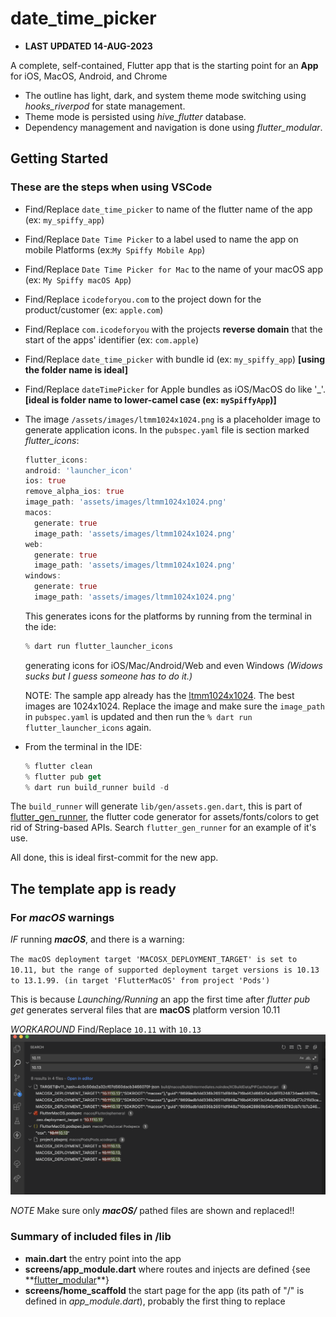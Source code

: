 # date_time_picker

- **LAST UPDATED 14-AUG-2023**

A complete, self-contained, Flutter app that is the starting point for an **App** for iOS, MacOS, Android, and Chrome

- The outline has light, dark, and system theme mode switching using *hooks_riverpod* for state management.
- Theme mode is persisted using *hive_flutter* database.
- Dependency management and navigation is done using *flutter_modular*.

## Getting Started

### These are the steps when using VSCode

- Find/Replace `date_time_picker` to name of the flutter name of the app (ex: `my_spiffy_app`)
- Find/Replace `Date Time Picker` to a label used to name the app on mobile Platforms (ex:`My Spiffy Mobile App`)
- Find/Replace `Date Time Picker for Mac` to the name of your macOS app (ex: `My Spiffy macOS App`)
- Find/Replace `icodeforyou.com` to the project down for the product/customer (ex: `apple.com`)
- Find/Replace `com.icodeforyou` with the projects **reverse domain** that the start of the apps' identifier (ex: `com.apple`)
- Find/Replace `date_time_picker` with bundle id (ex: `my_spiffy_app`) **[using the folder name is ideal]**
- Find/Replace `dateTimePicker` for Apple bundles as iOS/MacOS do like '_'. **[ideal is folder name to lower-camel case (ex: `mySpiffyApp`)]**
- The image `/assets/images/ltmm1024x1024.png` is a placeholder image to generate application icons. In the `pubspec.yaml` file is section marked *flutter_icons*:

  ```dart
  flutter_icons:
  android: 'launcher_icon'
  ios: true
  remove_alpha_ios: true
  image_path: 'assets/images/ltmm1024x1024.png'
  macos:
    generate: true
    image_path: 'assets/images/ltmm1024x1024.png'
  web:
    generate: true
    image_path: 'assets/images/ltmm1024x1024.png'
  windows:
    generate: true
    image_path: 'assets/images/ltmm1024x1024.png'

  ```

  This generates icons for the platforms by running from the terminal in the ide:

  ```dart
  % dart run flutter_launcher_icons
  ```

  generating icons for iOS/Mac/Android/Web and even Windows *(Widows sucks but I guess someone has to do it.)*

  NOTE: The sample app already has the [ltmm1024x1024](assets/images/ltmm1024x1024.png). The best images are 1024x1024. Replace the image and make sure the `image_path` in `pubspec.yaml` is updated and then run the `% dart run flutter_launcher_icons` again.

- From the terminal in the IDE:

  ```dart
  % flutter clean
  % flutter pub get
  % dart run build_runner build -d
  ```

The `build_runner` will generate `lib/gen/assets.gen.dart`, this is part of [flutter_gen_runner](https://pub.dev/packages/flutter_gen_runner), the flutter code generator for assets/fonts/colors to get rid of String-based APIs. Search `flutter_gen_runner` for an example of it's use.

All done, this is ideal first-commit for the new app.

## The template app is ready

### For ***macOS*** warnings

*IF* running ***macOS***, and there is a warning:

`The macOS deployment target 'MACOSX_DEPLOYMENT_TARGET' is set to 10.11, but the range of supported deployment target versions is 10.13 to 13.1.99. (in target 'FlutterMacOS' from project 'Pods')`

This is because *Launching/Running* an app the first time after *flutter pub get* generates serveral files that are **macOS** platform version 10.11

*WORKAROUND* Find/Replace `10.11` with `10.13` ![Only for macos path-ed files](/README/mac_os_deployment_target_workaround.png)

*NOTE* Make sure only ***macOS/*** pathed files are shown and replaced!!

### Summary of included files in /lib

- **main.dart** the entry point into the app
- **screens/app_module.dart** where routes and injects are defined {see **[flutter_modular]([https:www.cnn.com](https://pub.dev/packages/flutter_modular))**}
- **screens/home_scaffold** the start page for the app (its path of "/" is defined in *app_module.dart*), probably the first thing to replace
